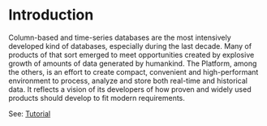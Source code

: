 # Introduction

Column-based and time-series databases are the most intensively developed kind of databases, especially during the last decade. Many of products of that sort emerged to meet opportunities created by explosive growth of amounts of data generated by humankind. The Platform, among the others, is an effort to create compact,  convenient and high-performant environment to process, analyze and store both real-time and historical data. It reflects a vision of its developers of how proven and widely used products should develop to fit modern requirements.

See: [Tutorial](/tutorial.md)
